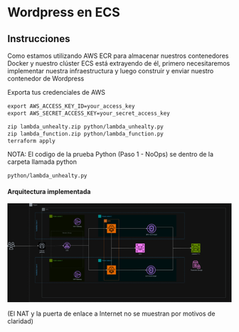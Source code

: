 # Wordpress en ECS

## Instrucciones
Como estamos utilizando AWS ECR para almacenar nuestros contenedores Docker y nuestro clúster ECS está extrayendo de él,
primero necesitaremos implementar nuestra infraestructura y luego construir y enviar nuestro contenedor de Wordpress

Exporta tus credenciales de AWS
```
export AWS_ACCESS_KEY_ID=your_access_key
export AWS_SECRET_ACCESS_KEY=your_secret_access_key
```

``` 
zip lambda_unhealty.zip python/lambda_unhealty.py
zip lambda_function.zip python/lambda_function.py
terraform apply
```
NOTA: El codigo de la prueba Python (Paso 1 - NoOps) se dentro de la carpeta llamada python
```
python/lambda_unhealty.py
```





#### Arquitectura implementada
![Descripción de la imagen](https://github.com/blais3pasc4l/PruebaTecnica/blob/main/Untitled%20Diagram.drawio%20(2).png)

(El NAT y la puerta de enlace a Internet no se muestran por motivos de claridad)

